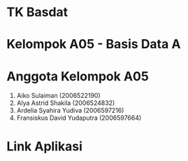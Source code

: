 # TK Basdat
# Kelompok A05 - Basis Data A

# Anggota Kelompok A05
1. Aiko Sulaiman (2006522190)
2. Alya Astrid Shakila (2006524832)
3. Ardelia Syahira Yudiva (2006597216)
4. Fransiskus David Yudaputra (2006597664)

# Link Aplikasi
